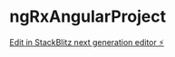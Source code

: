 # ngRxAngularProject

[Edit in StackBlitz next generation editor ⚡️](https://stackblitz.com/~/github.com/madhuriPathak102/ngRxAngularProject)